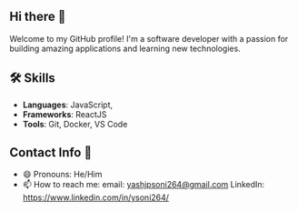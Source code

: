 ## Hi there 👋

Welcome to my GitHub profile! I'm a software developer with a passion for building amazing applications and learning new technologies.

## 🛠️ Skills

- **Languages**: JavaScript, 
- **Frameworks**: ReactJS
- **Tools**: Git, Docker, VS Code

## Contact Info 🤙
- 😄 Pronouns: He/Him
- 📫 How to reach me: email: yashjpsoni264@gmail.com LinkedIn: https://www.linkedin.com/in/ysoni264/
<!--
**Yash-Soni/Yash-Soni** is a ✨ _special_ ✨ repository because its `README.md` (this file) appears on your GitHub profile.

Here are some ideas to get you started:

- 🔭 I’m currently working on ...
- 🌱 I’m currently learning ...
- 👯 I’m looking to collaborate on ...
- 🤔 I’m looking for help with ...
- 💬 Ask me about ...
- 📫 How to reach me: ...
- 😄 Pronouns: ...
- ⚡ Fun fact: ...
-->
